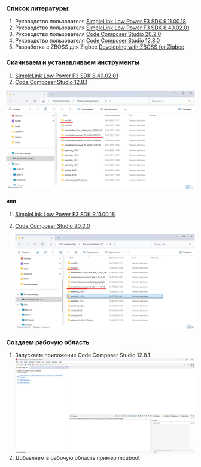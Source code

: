 ### Список литературы:
1. Руководство пользователя [SimpleLink Low Power F3 SDK 9.11.00.18](https://software-dl.ti.com/simplelink/esd/simplelink_lowpower_f3_sdk/9.11.00.18/exports/docs/zigbee/html/zboss-guide/index-cc23xx.html)
2. Руководство пользователя [SimpleLink Low Power F3 SDK 8.40.02.01](https://software-dl.ti.com/simplelink/esd/simplelink_lowpower_f3_sdk/8.40.02.01/exports/docs/zigbee/html/zboss-guide/index-cc23xx.html)
3. Руководство пользователя [Code Composer Studio 20.2.0 ](https://software-dl.ti.com/ccs/esd/documents/users_guide/index_getting-started.html)
4. Руководство пользователя [Code Composer Studio 12.8.0 ](https://software-dl.ti.com/ccs/esd/documents/users_guide_12.8.0/ccs_getting-started.html)
5. Разработка с ZBOSS для Zigbee [Developing with ZBOSS for Zigbee](https://software-dl.ti.com/simplelink/esd/simplelink_lowpower_f3_sdk/9.11.00.18/exports/docs/third_party/zboss_r23/doxygen/html/index.html)
### Скачиваем и устанавливаем инструменты
1. [SimpleLink Low Power F3 SDK 8.40.02.01](https://dr-download.ti.com/software-development/software-development-kit-sdk/MD-emMPuXshOG/8.40.02.01/simplelink_lowpower_f3_sdk_8_40_02_01.exe)
2. [Code Composer Studio 12.8.1](https://dr-download.ti.com/software-development/ide-configuration-compiler-or-debugger/MD-J1VdearkvK/12.8.1/CCS12.8.1.00005_win64.zip)

  ![](/images/2025-07-07_170556.png)

#### или 
1. [SimpleLink Low Power F3 SDK 9.11.00.18](https://dr-download.ti.com/software-development/software-development-kit-sdk/MD-emMPuXshOG/9.11.00.18/simplelink_lowpower_f3_sdk_9_11_00_18.exe)
2. [Code Composer Studio 20.2.0](https://dr-download.ti.com/software-development/ide-configuration-compiler-or-debugger/MD-J1VdearkvK/20.2.0/CCS_20.2.0.00012_win.zip)

   ![](/images/2025-07-07_171007.png)
### Создаем рабочую область
1. Запускаем приложение Code Composer Studio 12.8.1
  ![](/images/2025-07-07_175618.png)
2. Добавляем в рабочую область пример mcuboot

